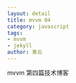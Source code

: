 ```yaml
---
layout: detail
title: mvvm 04
category: javascript
tags:
- mvvm
- jekyll
author: 青云
---
```


mvvm 第四篇技术博客